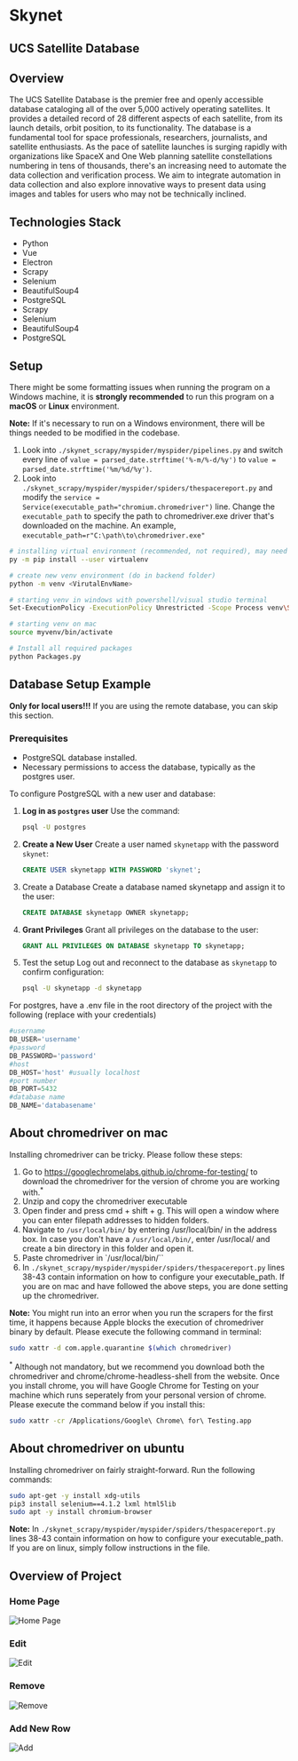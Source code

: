 # Skynet
## UCS Satellite Database

## Overview

The UCS Satellite Database is the premier free and openly accessible database cataloging all of the over 5,000 actively operating satellites. It provides a detailed record of 28 different aspects of each satellite, from its launch details, orbit position, to its functionality. The database is a fundamental tool for space professionals, researchers, journalists, and satellite enthusiasts. As the pace of satellite launches is surging rapidly with organizations like SpaceX and One Web planning satellite constellations numbering in tens of thousands, there's an increasing need to automate the data collection and verification process. We aim to integrate automation in data collection and also explore innovative ways to present data using images and tables for users who may not be technically inclined.

## Technologies Stack
- Python
- Vue
- Electron
- Scrapy
- Selenium
- BeautifulSoup4
- PostgreSQL
- Scrapy
- Selenium
- BeautifulSoup4
- PostgreSQL

## Setup
There might be some formatting issues when running the program on a Windows machine, it is **strongly recommended** to 
run this program on a **macOS** or **Linux** environment.

**Note:** If it's necessary to run on a Windows environment, there will be things needed to be modified in the codebase.
1. Look into `./skynet_scrapy/myspider/myspider/pipelines.py` and switch every line of `value = parsed_date.strftime('%-m/%-d/%y')` 
to `value = parsed_date.strftime('%m/%d/%y')`.
2. Look into `./skynet_scrapy/myspider/myspider/spiders/thespacereport.py` and modify the `service = Service(executable_path="chromium.chromedriver")` line. Change the `executable_path` to specify the path to chromedriver.exe driver that's downloaded on the machine. An example, `executable_path=r"C:\path\to\chromedriver.exe"`
```bash
# installing virtual environment (recommended, not required), may need --user flag
py -m pip install --user virtualenv

# create new venv environment (do in backend folder)
python -m venv <VirutalEnvName>

# starting venv in windows with powershell/visual studio terminal
Set-ExecutionPolicy -ExecutionPolicy Unrestricted -Scope Process venv\Scripts\Activate.ps1

# starting venv on mac
source myvenv/bin/activate

# Install all required packages
python Packages.py
```

## Database Setup Example
**Only for local users!!!** If you are using the remote database, you can skip this section.
### Prerequisites
- PostgreSQL database installed. 
- Necessary permissions to access the database, typically as the postgres user.

To configure PostgreSQL with a new user and database:

1. **Log in as `postgres` user**
   Use the command: 
   ```bash
   psql -U postgres
   ```

2. **Create a New User**
   Create a user named `skynetapp` with the password `skynet`:
   ```sql
   CREATE USER skynetapp WITH PASSWORD 'skynet';
   ```

3. Create a Database
Create a database named skynetapp and assign it to the user:
    ```sql
    CREATE DATABASE skynetapp OWNER skynetapp;
    ```
4. **Grant Privileges**
    Grant all privileges on the database to the user:
    ```sql
    GRANT ALL PRIVILEGES ON DATABASE skynetapp TO skynetapp;
    ```
5. Test the setup
   Log out and reconnect to the database as `skynetapp` to confirm configuration:
   ```bash
   psql -U skynetapp -d skynetapp
   ```

For postgres, have a .env file in the root directory of the project with the following (replace with your credentials)
```python
#username
DB_USER='username'
#password
DB_PASSWORD='password'
#host
DB_HOST='host' #usually localhost
#port number
DB_PORT=5432
#database name
DB_NAME='databasename'
```

## About chromedriver on mac
Installing chromedriver can be tricky. Please follow these steps:
1. Go to https://googlechromelabs.github.io/chrome-for-testing/ to download the chromedriver for the version of chrome you are working with.<sup>*</sup>
2. Unzip and copy the chromedriver executable
3. Open finder and press cmd + shift + g. This will open a window where you can enter filepath addresses to hidden folders.
4. Navigate to `/usr/local/bin/` by entering /usr/local/bin/ in the address box. In case you don't have a `/usr/local/bin/`, enter /usr/local/ and create a bin directory in this folder and open it.
5. Paste chromedriver in `/usr/local/bin/``
6. In `./skynet_scrapy/myspider/myspider/spiders/thespacereport.py` lines 38-43 contain information on how to configure your executable_path. If you are on mac and have followed the above steps, you are done setting up the chromedriver.

**Note:** You might run into an error when you run the scrapers for the first time, it happens because Apple blocks the execution of chromedriver binary by default. Please execute the following command in terminal:
```bash
sudo xattr -d com.apple.quarantine $(which chromedriver)
```

<sup>*</sup> Although not mandatory, but we recommend you download both the chromedriver and chrome/chrome-headless-shell from the website. Once you install chrome, you will have Google Chrome for Testing on your machine which runs seperately from your personal version of chrome. Please execute the command below if you install this:
```bash
sudo xattr -cr /Applications/Google\ Chrome\ for\ Testing.app
```

## About chromedriver on ubuntu
Installing chromedriver on fairly straight-forward. Run the following commands:
```bash
sudo apt-get -y install xdg-utils
pip3 install selenium==4.1.2 lxml html5lib
sudo apt -y install chromium-browser
```

**Note:** In `./skynet_scrapy/myspider/myspider/spiders/thespacereport.py` lines 38-43 contain information on how to configure your executable_path. If you are on linux, simply follow instructions in the file.

## Overview of Project
### Home Page
![Home Page](./README_image/HomePage.png)
### Edit
![Edit](./README_image/Edit.png)
### Remove
![Remove](./README_image/Remove.png)
### Add New Row
![Add](./README_image/AddNewRow.png)